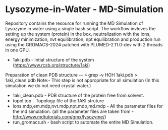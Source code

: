 # Lysozyme-in-Water - MD-Simulation

Repository contains the resource for running the MD Simulation of Lysozyme in water using a single bash script. The workflow invloves the setting up the system (protein) in the box, neutralization with the ions, energy minimization, nvt equilibration, npt equilibration and production run using the GROMACS-2024 patched with PLUMED-2.11.0-dev with 2 threads in one GPU.

- 1aki.pdb - Intial structure of the system (https://www.rcsb.org/structure/1aki)

Preparation of clean PDB structure -- >
grep -v HOH 1aki.pdb > 1aki_clean.pdb 
Note:- This step is not appropriate for all simulation (In this simulation we do not need crystal water.)

- 1aki_clean.pdb - PDB structure of the protein free from solvent.
- topol.top - Topology file of the 1AKI struture 
- ions.mdp,em.mdp,nvt.mdp,npt.mdp,md.mdp - All the parameter files for the md simulation. (all the parameter files are taken from - http://www.mdtutorials.com/gmx/lysozyme/)
- run_gromacs.sh - bash script to automate the entire MD Simulation. 

